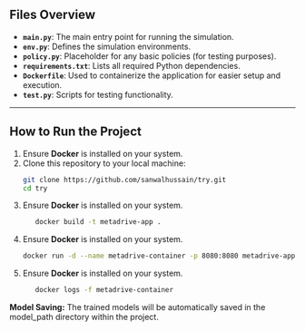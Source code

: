 ## Files Overview
- **`main.py`**: The main entry point for running the simulation.
- **`env.py`**: Defines the simulation environments.
- **`policy.py`**: Placeholder for any basic policies (for testing purposes).
- **`requirements.txt`**: Lists all required Python dependencies.
- **`Dockerfile`**: Used to containerize the application for easier setup and execution.
- **`test.py`**: Scripts for testing functionality.

---

## How to Run the Project

1. Ensure **Docker** is installed on your system.
2. Clone this repository to your local machine:
   ```bash
   git clone https://github.com/sanwalhussain/try.git
   cd try

3. Ensure **Docker** is installed on your system.
   ```bash
      docker build -t metadrive-app .

4. Ensure **Docker** is installed on your system.
   ```bash
   docker run -d --name metadrive-container -p 8080:8080 metadrive-app

5. Ensure **Docker** is installed on your system.
   ```bash
      docker logs -f metadrive-container


**Model Saving:** The trained models will be automatically saved in the model_path directory within the project.


